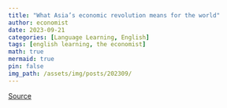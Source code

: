 ```yaml
---
title: "What Asia’s economic revolution means for the world"
author: economist
date: 2023-09-21
categories: [Language Learning, English]
tags: [english learning, the economist]
math: true
mermaid: true
pin: false
img_path: /assets/img/posts/202309/
---
```




[Source](https://www.economist.com/finance-and-economics/2023/09/07/should-you-fix-your-mortgage-for-ever)